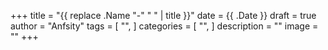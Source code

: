 +++
title = "{{ replace .Name "-" " " | title }}"
date = {{ .Date }}
draft = true
author = "Anfsity"
tags = [
    "",
]
categories = [
    "",
]
description = ""
image = ""
+++
